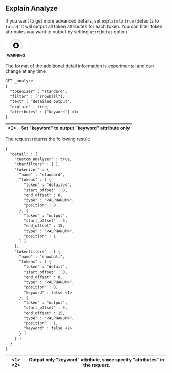 ## Explain Analyze

If you want to get more advanced details, set `explain` to `true` (defaults to `false`). It will output all token attributes for each token. You can filter token attributes you want to output by setting `attributes` option.

![Warning](/images/icons/warning.png)

The format of the additional detail information is experimental and can change at any time 
    
    
    GET _analyze
    {
      "tokenizer" : "standard",
      "filter" : ["snowball"],
      "text" : "detailed output",
      "explain" : true,
      "attributes" : ["keyword"] <1>
    }

<1>| Set "keyword" to output "keyword" attribute only     
---|---  
  
The request returns the following result:
    
    
    {
      "detail" : {
        "custom_analyzer" : true,
        "charfilters" : [ ],
        "tokenizer" : {
          "name" : "standard",
          "tokens" : [ {
            "token" : "detailed",
            "start_offset" : 0,
            "end_offset" : 8,
            "type" : "<ALPHANUM>",
            "position" : 0
          }, {
            "token" : "output",
            "start_offset" : 9,
            "end_offset" : 15,
            "type" : "<ALPHANUM>",
            "position" : 1
          } ]
        },
        "tokenfilters" : [ {
          "name" : "snowball",
          "tokens" : [ {
            "token" : "detail",
            "start_offset" : 0,
            "end_offset" : 8,
            "type" : "<ALPHANUM>",
            "position" : 0,
            "keyword" : false <1>
          }, {
            "token" : "output",
            "start_offset" : 9,
            "end_offset" : 15,
            "type" : "<ALPHANUM>",
            "position" : 1,
            "keyword" : false <2>
          } ]
        } ]
      }
    }

<1> <2>| Output only "keyword" attribute, since specify "attributes" in the request.     
---|---

